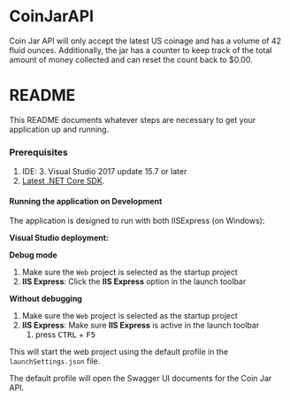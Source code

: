 # CoinJarAPI
Coin Jar API will only accept the latest US coinage and has a volume of 42 fluid ounces. Additionally, the jar has a counter to keep track of the total amount of money collected and can reset the count back to $0.00.

# README #

This README documents whatever steps are necessary to get your application up and running.

### Prerequisites

1. IDE:
   3. Visual Studio 2017 update 15.7 or later
2. [Latest .NET Core SDK](https://www.microsoft.com/net/download).

#### Running the application on Development

The application is designed to run with both IISExpress (on Windows):

**Visual Studio deployment:**

**Debug mode**

1. Make sure the `Web` project is selected as the startup project
2. **IIS Express**: Click the **IIS Express** option in the launch toolbar

**Without debugging**

1. Make sure the `Web` project is selected as the startup project
2. **IIS Express**: Make sure **IIS Express** is active in the launch toolbar
   1. press <kbd>CTRL</kbd> + <kbd>F5</kbd>

This will start the web project using the default profile in the `launchSettings.json` file.

The default profile will open the Swagger UI documents for the Coin Jar API.
